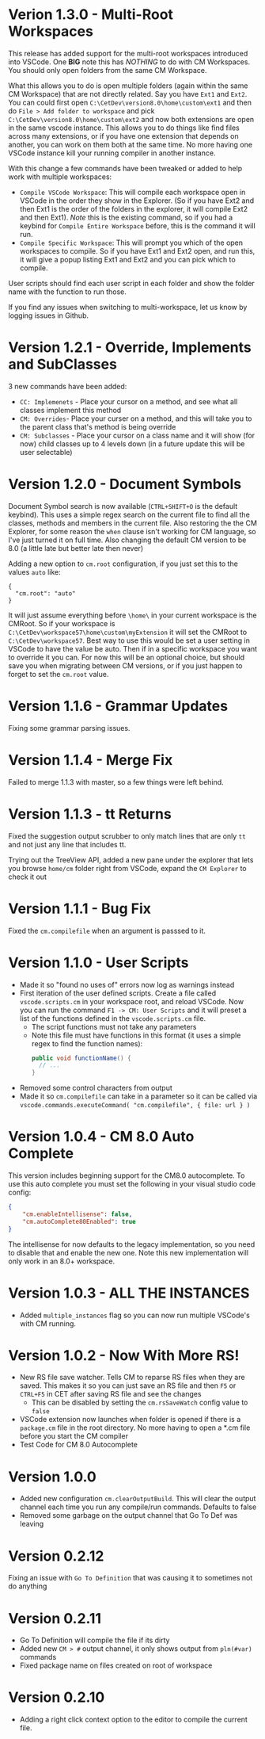 # Verion 1.3.0 - Multi-Root Workspaces
This release has added support for the multi-root workspaces introduced into VSCode. One **BIG** note this has *NOTHING* to do with CM Workspaces. You should only open folders from the same CM Workspace.

What this allows you to do is open multiple folders (again within the same CM Workspace) that are not directly related. Say you have `Ext1` and `Ext2`. You can could first open `C:\CetDev\version8.0\home\custom\ext1` and then do `File > Add folder to workspace` and pick `C:\CetDev\version8.0\home\custom\ext2` and now both extensions are open in the same vscode instance. This allows you to do things like find files across many extensions, or if you have one extension that depends on another, you can work on them both at the same time. No more having one VSCode instance kill your running compiler in another instance.

With this change a few commands have been tweaked or added to help work with multiple workspaces:

- `Compile VSCode Workspace`: This will compile each workspace open in VSCode in the order they show in the Explorer. (So if you have Ext2 and then Ext1 is the order of the folders in the explorer, it will compile Ext2 and then Ext1). *Note* this is the existing command, so if you had a keybind for `Compile Entire Workspace` before, this is the command it will run.
- `Compile Specific Workspace`: This will prompt you which of the open workspaces to compile. So if you have Ext1 and Ext2 open, and run this, it will give a popup listing Ext1 and Ext2 and you can pick which to compile.

User scripts should find each user script in each folder and show the folder name with the function to run those.

If you find any issues when switching to multi-workspace, let us know by logging issues in Github.

# Version 1.2.1 - Override, Implements and SubClasses
3 new commands have been added:
- `CC: Implemenets` - Place your cursor on a method, and see what all classes implement this method
- `CM: Overrides`- Place your curser on a method, and this will take you to the parent class that's method is being override
- `CM: Subclasses` - Place your cursor on a class name and it will show (for now) child classes up to 4 levels down (in a future update this will be user selectable)

# Version 1.2.0 - Document Symbols
Document Symbol search is now available (`CTRL+SHIFT+O` is the default keybind). This uses a simple regex search on the current file to find all the classes, methods and members in the current file. Also restoring the the CM Explorer, for some reason the `when` clause isn't working for CM language, so I've just turned it on full time. Also changing the default CM version to be 8.0 (a little late but better late then never)

Adding a new option to `cm.root` configuration, if you just set this to the values `auto` like:

```
{
  "cm.root": "auto"
}
```

It will just assume everything before `\home\` in your current workspace is the CMRoot. So if your workspace is `C:\CetDev\workspace57\home\custom\myExtension` it will set the CMRoot to `C:\CetDev\workspace57`. Best way to use this would be set a user setting in VSCode to have the value be auto. Then if in a specific workspace you want to override it you can. For now this will be an optional choice, but should save you when migrating between CM versions, or if you just happen to forget to set the `cm.root` value.

# Version 1.1.6 - Grammar Updates
Fixing some grammar parsing issues.

# Version 1.1.4 - Merge Fix
Failed to merge 1.1.3 with master, so a few things were left behind.

# Version 1.1.3 - tt Returns
Fixed the suggestion output scrubber to only match lines that are only `tt` and not just any line that includes tt.

Trying out the TreeView API, added a new pane under the explorer that lets you browse `home/cm` folder right from VSCode, expand the `CM Explorer` to check it out

# Version 1.1.1 - Bug Fix 
Fixed the `cm.compilefile` when an argument is passsed to it.

# Version 1.1.0 - User Scripts
- Made it so "found no uses of" errors now log as warnings instead
- First iteration of the user defined scripts. Create a file called `vscode.scripts.cm` in your workspace root, and reload VSCode. Now you can run the command `F1 -> CM: User Scripts` and it will preset a list of the functions defined in the `vscode.scripts.cm` file.
  - The script functions must not take any parameters
  - Note this file must have functions in this format (it uses a simple regex to find the function names):
    ```java
    public void functionName() { 
      // ...
    }
    ```
- Removed some control characters from output
- Made it so `cm.compilefile` can take in a parameter so it can be called via `vscode.commands.executeCommand( "cm.compilefile", { file: url } )`

# Version 1.0.4 - CM 8.0 Auto Complete
This version includes beginning support for the CM8.0 autocomplete. To use this auto complete you must set the following in your visual studio code config:

```json
{
    "cm.enableIntellisense": false,
    "cm.autoComplete80Enabled": true
}
```

The intellisense for now defaults to the legacy implementation, so you need to disable that and enable the new one. Note this new implementation will only work in an 8.0+ workspace. 

# Version 1.0.3 - ALL THE INSTANCES
- Added `multiple_instances` flag so you can now run multiple VSCode's with CM running.

# Version 1.0.2 - Now With More RS!
- New RS file save watcher. Tells CM to reparse RS files when they are saved. This makes it so you can just save an RS file and then `F5` or `CTRL+F5` in CET after saving RS file and see the changes
  - This can be disabled by setting the `cm.rsSaveWatch` config value to `false`
- VSCode extension now launches when folder is opened if there is a `package.cm` file in the root directory. No more having to open a *.cm file before you start the CM compiler
- Test Code for CM 8.0 Autocomplete

# Version 1.0.0
- Added new configuration `cm.clearOutputBuild`. This will clear the output channel each time you run any compile/run commands. Defaults to false
- Removed some garbage on the output channel that Go To Def was leaving

# Version 0.2.12
Fixing an issue with `Go To Definition` that was causing it to sometimes not do anything

# Version 0.2.11
- Go To Definition will compile the file if its dirty
- Added new `CM > #` output channel, it only shows output from `pln(#var)` commands
- Fixed package name on files created on root of workspace

# Version 0.2.10

- Adding a right click context option to the editor to compile the current file.

